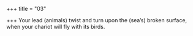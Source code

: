 +++
title = "03"

+++
Your lead (animals) twist and turn upon the (sea’s) broken surface, when your chariot will fly with its birds.